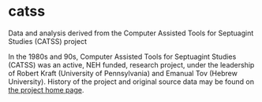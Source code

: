 # catss
Data and analysis derived from the Computer Assisted Tools for Septuagint Studies (CATSS) project

In the 1980s and 90s, Computer Assisted Tools for Septuagint Studies (CATSS) was an active, NEH funded, research project, 
under the leadership of Robert Kraft (University of Pennsylvania) and Emanual Tov (Hebrew University).  History of the project and original
source data may be found on <a href='http://ccat.sas.upenn.edu/rak/catss.html'>the project home page</a>.
